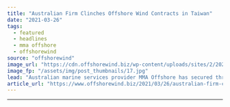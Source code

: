 ```yaml
---
title: "Australian Firm Clinches Offshore Wind Contracts in Taiwan"
date: "2021-03-26"
tags: 
  - featured
  - headlines
  - mma offshore
  - offshorewind
source: "offshorewind"
image_url: "https://cdn.offshorewind.biz/wp-content/uploads/sites/2/2021/03/26084002/Australian-Firm-Scoops-Offshore-Wind-Contracts-in-Taiwan.jpg"
image_fp: "/assets/img/post_thumbnails/17.jpg"
lead: "Australian marine services provider MMA Offshore has secured three new contracts in the offshore"
article_url: "https://www.offshorewind.biz/2021/03/26/australian-firm-clinches-offshore-wind-contracts-in-taiwan/"
---
```


---
